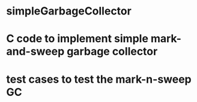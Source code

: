 # simpleGarbageCollector
# C code to implement simple mark-and-sweep garbage collector
# test cases to test the mark-n-sweep GC
